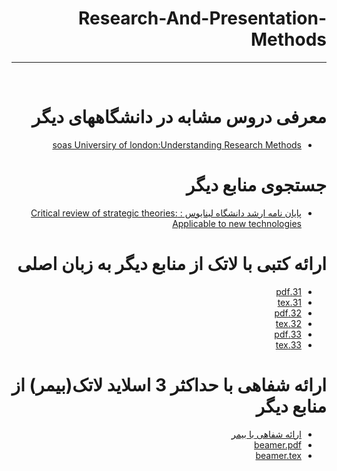 <div dir="rtl">
  
# Research-And-Presentation-Methods
---

<br>


# معرفی دروس مشابه در دانشگاههای دیگر
- [soas Universiry of london:Understanding Research Methods ](https://www.coursera.org/learn/research-methods)

# جستجوی منابع دیگر
- [پایان نامه ارشد دانشگاه لینایوس : Critical review of strategic theories: Applicable to new technologies ](http://lnu.diva-portal.org/smash/record.jsf?pid=diva2%3A1238891&dswid=-4726)

# ارائه کتبی با لاتک از منابع دیگر به زبان اصلی
- [31.pdf](https://github.com/Amin-tavakoli/PNU_3991_AR/blob/main/Research-And-Presentation-Methods/31.pdf)
- [31.tex](https://github.com/Amin-tavakoli/PNU_3991_AR/blob/main/Research-And-Presentation-Methods/31.tex)
- [32.pdf](https://github.com/Amin-tavakoli/PNU_3991_AR/blob/main/Research-And-Presentation-Methods/32.pdf)
- [32.tex](https://github.com/Amin-tavakoli/PNU_3991_AR/blob/main/Research-And-Presentation-Methods/32.tex)
- [33.pdf](https://github.com/Amin-tavakoli/PNU_3991_AR/blob/main/Research-And-Presentation-Methods/33.pdf)
- [33.tex](https://github.com/Amin-tavakoli/PNU_3991_AR/blob/main/Research-And-Presentation-Methods/33.tex)

# ارائه شفاهی با حداکثر 3 اسلاید لاتک(بیمر) از منابع دیگر
- [ارائه شفاهی با بیمر]()
- [beamer.pdf](https://github.com/Amin-tavakoli/PNU_3991_AR/blob/main/Research-And-Presentation-Methods/beamer.pdf)
- [beamer.tex](https://github.com/Amin-tavakoli/PNU_3991_AR/blob/main/Research-And-Presentation-Methods/Beamer.tex)






